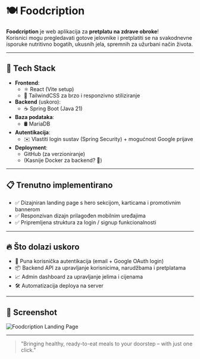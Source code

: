 # 🍽️ Foodcription

**Foodcription** je web aplikacija za **pretplatu na zdrave obroke**!  
Korisnici mogu pregledavati gotove jelovnike i pretplatiti se na svakodnevne isporuke nutritivno bogatih, ukusnih jela, spremnih za užurbani način života.

---

## 🚀 Tech Stack

- **Frontend**:
  - ⚛️ React (Vite setup)
  - 🎨 TailwindCSS za brzo i responzivno stiliziranje
- **Backend** (uskoro):
  - ☕ Spring Boot (Java 21)
- **Baza podataka**:
  - 🛢️ MariaDB
- **Autentikacija**:
  - ✉️ Vlastiti login sustav (Spring Security) + mogućnost Google prijave
- **Deployment**:
  - GitHub (za verzioniranje)
  - (Kasnije Docker za backend? 🚀)

---

## 📋 Trenutno implementirano

- ✅ Dizajniran landing page s hero sekcijom, karticama i promotivnim bannerom
- ✅ Responzivan dizajn prilagođen mobilnim uređajima
- ✅ Pripremljena struktura za login / signup funkcionalnosti

---

## 🔥 Što dolazi uskoro

- 🔐 Puna korisnička autentikacija (email + Google OAuth login)
- 📦 Backend API za upravljanje korisnicima, narudžbama i pretplatama
- 📈 Admin dashboard za upravljanje jelima i cijenama
- 🛠️ Automatizacija deploya na server

---

## 📸 Screenshot

![Foodcription Landing Page](./src/assets/Landingpage.png)

---

> "Bringing healthy, ready-to-eat meals to your doorstep – with just one click."
